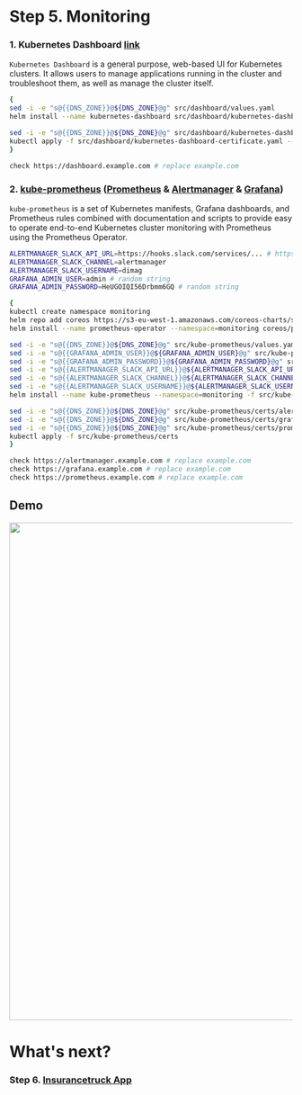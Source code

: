 # Step 5. Monitoring

### 1. Kubernetes Dashboard [link](https://github.com/kubernetes/dashboard)
`Kubernetes Dashboard` is a general purpose, web-based UI for Kubernetes clusters. It allows users to manage applications running in the cluster and troubleshoot them, as well as manage the cluster itself.

```sh
{
sed -i -e "s@{{DNS_ZONE}}@${DNS_ZONE}@g" src/dashboard/values.yaml
helm install --name kubernetes-dashboard src/dashboard/kubernetes-dashboard -f src/dashboard/values.yaml --namespace $NAMESPACE

sed -i -e "s@{{DNS_ZONE}}@${DNS_ZONE}@g" src/dashboard/kubernetes-dashboard-certificate.yaml
kubectl apply -f src/dashboard/kubernetes-dashboard-certificate.yaml --namespace=$NAMESPACE
}

check https://dashboard.example.com # replace example.com
```

### 2. [kube-prometheus](https://github.com/coreos/prometheus-operator/tree/master/contrib/kube-prometheus) ([Prometheus](https://prometheus.io/) & [Alertmanager](https://prometheus.io/docs/alerting/alertmanager/) & [Grafana](https://grafana.com/))
`kube-prometheus` is a set of Kubernetes manifests, Grafana dashboards, and Prometheus rules combined with documentation and scripts to provide easy to operate end-to-end Kubernetes cluster monitoring with Prometheus using the Prometheus Operator.

```sh
ALERTMANAGER_SLACK_API_URL=https://hooks.slack.com/services/... # https://api.slack.com/apps
ALERTMANAGER_SLACK_CHANNEL=alertmanager
ALERTMANAGER_SLACK_USERNAME=dimag
GRAFANA_ADMIN_USER=admin # random string
GRAFANA_ADMIN_PASSWORD=HeUGOIQI56Drbmm6GQ # random string

{
kubectl create namespace monitoring
helm repo add coreos https://s3-eu-west-1.amazonaws.com/coreos-charts/stable/
helm install --name prometheus-operator --namespace=monitoring coreos/prometheus-operator

sed -i -e "s@{{DNS_ZONE}}@${DNS_ZONE}@g" src/kube-prometheus/values.yaml
sed -i -e "s@{{GRAFANA_ADMIN_USER}}@${GRAFANA_ADMIN_USER}@g" src/kube-prometheus/values.yaml
sed -i -e "s@{{GRAFANA_ADMIN_PASSWORD}}@${GRAFANA_ADMIN_PASSWORD}@g" src/kube-prometheus/values.yaml
sed -i -e "s@{{ALERTMANAGER_SLACK_API_URL}}@${ALERTMANAGER_SLACK_API_URL}@g" src/kube-prometheus/values.yaml
sed -i -e "s@{{ALERTMANAGER_SLACK_CHANNEL}}@${ALERTMANAGER_SLACK_CHANNEL}@g" src/kube-prometheus/values.yaml
sed -i -e "s@{{ALERTMANAGER_SLACK_USERNAME}}@${ALERTMANAGER_SLACK_USERNAME}@g" src/kube-prometheus/values.yaml
helm install --name kube-prometheus --namespace=monitoring -f src/kube-prometheus/values.yaml coreos/kube-prometheus

sed -i -e "s@{{DNS_ZONE}}@${DNS_ZONE}@g" src/kube-prometheus/certs/alertmanager-certificate.yaml
sed -i -e "s@{{DNS_ZONE}}@${DNS_ZONE}@g" src/kube-prometheus/certs/grafana-certificate.yaml
sed -i -e "s@{{DNS_ZONE}}@${DNS_ZONE}@g" src/kube-prometheus/certs/prometheus-certificate.yaml
kubectl apply -f src/kube-prometheus/certs
}

check https://alertmanager.example.com # replace example.com
check https://grafana.example.com # replace example.com
check https://prometheus.example.com # replace example.com
```

## Demo

<p align="center">
  <a target="_blank" href="https://asciinema.org/a/197035">
  <img src="https://asciinema.org/a/197035.png" width="885"></image>
  </a>
</p>

# What's next?

### Step 6. [Insurancetruck App](http://54.152.51.78:10080/ironjab/it-k8s/src/master/docs/step6.md)
